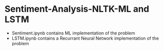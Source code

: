 # Sentiment-Analysis-NLTK-ML and LSTM


- Sentiment.ipynb contains ML implementation of the problem
- LSTM.ipynb contains a Recurrant Neural Network implementation of the problem
